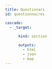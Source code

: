 ```yaml
---
title: Questionari
id: questionnaires

cascade:
  - _target:
    
      kind: section

      outputs:
        - html
        - json
        - map
---
```

